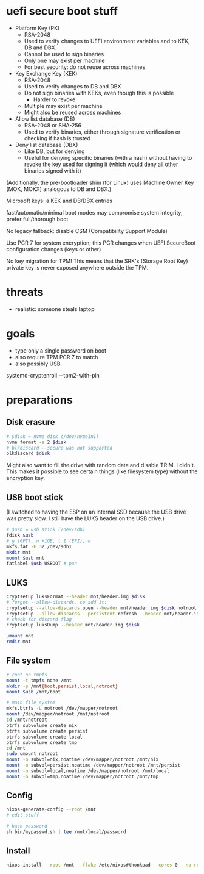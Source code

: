 # uefi secure boot stuff
- Platform Key (PK)
    - RSA-2048
    - Used to verify changes to UEFI environment variables and to KEK, DB and DBX.
    - Cannot be used to sign binaries
    - Only one may exist per machine
    - For best security: do not reuse across machines
- Key Exchange Key (KEK)
    - RSA-2048
    - Used to verify changes to DB and DBX
    - Do not sign binaries with KEKs, even though this is possible
        - Harder to revoke
    - Multiple may exist per machine
    - Might also be reused across machines
- Allow list database (DB)
    - RSA-2048 or SHA-256
    - Used to verify binaries, either through signature verification or checking if hash is trusted
- Deny list database (DBX)
    - Like DB, but for denying
    - Useful for denying specific binaries (with a hash) without having to revoke the key used for signing it (which would deny all other binaries signed with it)

(Additionally, the pre-bootloader shim (for Linux) uses Machine Owner Key (MOK, MOKX) analogous to DB and DBX.)

Microsoft keys: a KEK and DB/DBX entries

fast/automatic/minimal boot modes may compromise system integrity, prefer full/thorough boot

No legacy fallback: disable CSM (Compatibility Support Module)

Use PCR 7 for system encryption; this PCR changes when UEFI SecureBoot configuration changes (keys or other)

No key migration for TPM! This means that the SRK's (Storage Root Key) private key is never exposed anywhere outside the TPM.

# threats
- realistic: someone steals laptop

# goals
- type only a single password on boot
- also require TPM PCR 7 to match
- also possibly USB

systemd-cryptenroll --tpm2-with-pin

# preparations
## Disk erasure
```sh
# $disk = nvme disk (/dev/nvme1n1)
nvme format -s 2 $disk
# blkdiscard --secure was not supported
blkdiscard $disk
```
Might also want to fill the drive with random data and disable TRIM.
I didn't. This makes it possible to see certain things (like filesystem type) without the encryption key.

## USB boot stick
(I switched to having the ESP on an internal SSD because the USB drive was pretty slow.
I still have the LUKS header on the USB drive.)
```sh
# $usb = usb stick (/dev/sdb)
fdisk $usb
# g (GPT), n +1GB, t 1 (EFI), w
mkfs.fat -F 32 /dev/sdb1
mkdir mnt
mount $usb mnt
fatlabel $usb USBOOT # pun
```

## LUKS
```sh
cryptsetup luksFormat --header mnt/header.img $disk
# forgot --allow-discards, so add it:
cryptsetup --allow-discards open --header mnt/header.img $disk notroot
cryptsetup --allow-discards --persistent refresh --header mnt/header.img notroot
# check for discard flag
cryptsetup luksDump --header mnt/header.img $disk

umount mnt
rmdir mnt
```

## File system
```sh
# root on tmpfs
mount -t tmpfs none /mnt
mkdir -p /mnt{boot,persist,local,notroot}
mount $usb /mnt/boot

# main file system
mkfs.btrfs -L notroot /dev/mapper/notroot
mount /dev/mapper/notroot /mnt/notroot
cd /mnt/notroot
btrfs subvolume create nix
btrfs subvolume create persist
btrfs subvolume create local
btrfs subvolume create tmp
cd /mnt
sudo umount notroot
mount -o subvol=nix,noatime /dev/mapper/notroot /mnt/nix
mount -o subvol=persist,noatime /dev/mapper/notroot /mnt/persist
mount -o subvol=local,noatime /dev/mapper/notroot /mnt/local
mount -o subvol=tmp,noatime /dev/mapper/notroot /mnt/tmp
```

## Config
```sh
nixos-generate-config --root /mnt
# edit stuff

# hash password
sh bin/mypasswd.sh | tee /mnt/local/password
```

## Install
```sh
nixos-install --root /mnt --flake /etc/nixos#thonkpad --cores 0 --no-root-password
```

